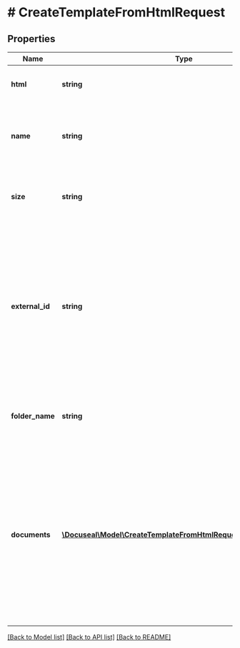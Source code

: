 # # CreateTemplateFromHtmlRequest

## Properties

Name | Type | Description | Notes
------------ | ------------- | ------------- | -------------
**html** | **string** | HTML template with field tags. |
**name** | **string** | Template name. Random uuid will be assigned when not specified. | [optional]
**size** | **string** | Page size. Letter 8.5 x 11 will be assigned when not specified. | [optional] [default to 'Letter']
**external_id** | **string** | Your application-specific unique string key to identify this template within your app. Existing template with specified &#x60;external_id&#x60; will be updated with a new HTML. | [optional]
**folder_name** | **string** | The folder&#39;s name to which the template should be created. | [optional]
**documents** | [**\Docuseal\Model\CreateTemplateFromHtmlRequestDocumentsInner[]**](CreateTemplateFromHtmlRequestDocumentsInner.md) | The list of documents built from HTML. Can be used to create a template with multiple documents. Leave &#x60;documents&#x60; param empty when using a top-level &#x60;html&#x60; param for a template with a single document. | [optional]

[[Back to Model list]](../../README.md#models) [[Back to API list]](../../README.md#endpoints) [[Back to README]](../../README.md)
